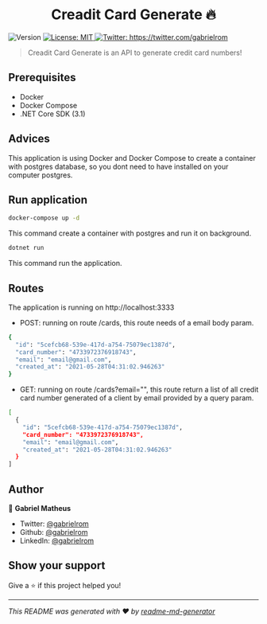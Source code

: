 <h1 align="center">Creadit Card Generate 🔥</h1>
<p>
  <img alt="Version" src="https://img.shields.io/badge/version-1.0.0-blue.svg?cacheSeconds=2592000" />
  <a href="#" target="_blank">
    <img alt="License: MIT" src="https://img.shields.io/badge/License-MIT-yellow.svg" />
  </a>
  <a href="https://twitter.com/gabrieIrom" target="_blank">
    <img alt="Twitter: https://twitter.com/gabrieIrom" src="https://img.shields.io/twitter/follow/gabrieIrom.svg?style=social" />
  </a>
</p>

> Creadit Card Generate is an API to generate credit card numbers!

## Prerequisites
* Docker
* Docker Compose
* .NET Core SDK (3.1)

## Advices
This application is using Docker and Docker Compose to create a container with postgres database, so you dont need to have installed on your computer postgres.

## Run application
```sh
docker-compose up -d
```
This command create a container with postgres and run it on background.

```sh
dotnet run
```
This command run the application.

## Routes
The application is running on http://localhost:3333

* POST: running on route /cards, this route needs of a email body param.
```sh
{
  "id": "5cefcb68-539e-417d-a754-75079ec1387d",
  "card_number": "4733972376918743",
  "email": "email@gmail.com",
  "created_at": "2021-05-28T04:31:02.946263"
}
```

* GET: running on route /cards?email="", this route return a list of all credit card number generated of a client by email 
provided by a query param.
```sh
[
  {
    "id": "5cefcb68-539e-417d-a754-75079ec1387d",
    "card_number": "4733972376918743",
    "email": "email@gmail.com",
    "created_at": "2021-05-28T04:31:02.946263"
  }
]
```


## Author

👤 **Gabriel Matheus**

* Twitter: [@gabrielrom](https://twitter.com/gabrieIrom)
* Github: [@gabrielrom](https://github.com/gabrielrom)
* LinkedIn: [@gabrielrom](https://linkedin.com/in/gabrielrom)

## Show your support

Give a ⭐️ if this project helped you!

***
_This README was generated with ❤️ by [readme-md-generator](https://github.com/kefranabg/readme-md-generator)_